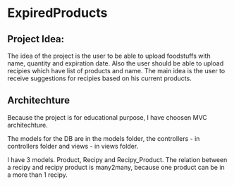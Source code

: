 # ExpiredProducts

## Project Idea:

The idea of the project is the user to be able to upload foodstuffs with name, quantity and expiration date.
Also the user should be able to upload recipies which have list of products and name.
The main idea is the user to receive suggestions for recipies based on his current products.



## Architechture 

Because the project is for educational purpose, I have choosen MVC architechture. 

The models for the DB are in the models folder, the controllers - in controllers folder and views - in views folder. 

I have 3 models. Product, Recipy and Recipy_Product. The relation between a recipy and recipy product is many2many, because 
one product can be in a more than 1 recipy.

